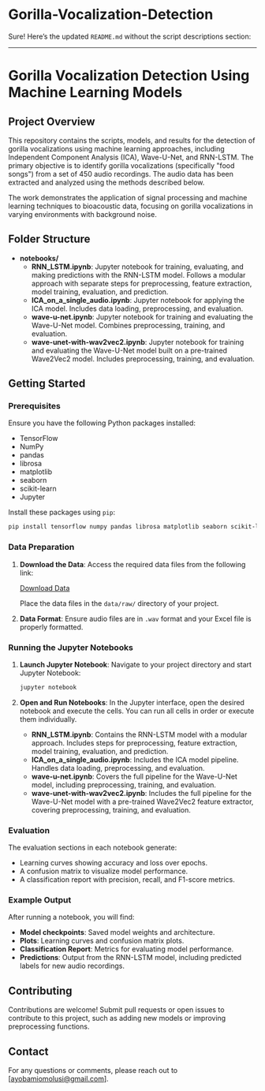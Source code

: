 # Gorilla-Vocalization-Detection

Sure! Here’s the updated `README.md` without the script descriptions section:

---

# Gorilla Vocalization Detection Using Machine Learning Models

## Project Overview

This repository contains the scripts, models, and results for the detection of gorilla vocalizations using machine learning approaches, including Independent Component Analysis (ICA), Wave-U-Net, and RNN-LSTM. The primary objective is to identify gorilla vocalizations (specifically "food songs") from a set of 450 audio recordings. The audio data has been extracted and analyzed using the methods described below.

The work demonstrates the application of signal processing and machine learning techniques to bioacoustic data, focusing on gorilla vocalizations in varying environments with background noise.

## Folder Structure

- **notebooks/**
  - **RNN_LSTM.ipynb**: Jupyter notebook for training, evaluating, and making predictions with the RNN-LSTM model. Follows a modular approach with separate steps for preprocessing, feature extraction, model training, evaluation, and prediction.
  - **ICA_on_a_single_audio.ipynb**: Jupyter notebook for applying the ICA model. Includes data loading, preprocessing, and evaluation.
  - **wave-u-net.ipynb**: Jupyter notebook for training and evaluating the Wave-U-Net model. Combines preprocessing, training, and evaluation.
  - **wave-unet-with-wav2vec2.ipynb**: Jupyter notebook for training and evaluating the Wave-U-Net model built on a pre-trained Wave2Vec2 model. Includes preprocessing, training, and evaluation.

## Getting Started

### Prerequisites

Ensure you have the following Python packages installed:

- TensorFlow
- NumPy
- pandas
- librosa
- matplotlib
- seaborn
- scikit-learn
- Jupyter

Install these packages using `pip`:

```bash
pip install tensorflow numpy pandas librosa matplotlib seaborn scikit-learn jupyter
```

### Data Preparation

1. **Download the Data**: Access the required data files from the following link:

   [Download Data](https://drive.google.com/drive/folders/1nrun9TjCE3X1Nt92NF10SfEwoc5klWTM?usp=drive_link)

   Place the data files in the `data/raw/` directory of your project.

2. **Data Format**: Ensure audio files are in `.wav` format and your Excel file is properly formatted.

### Running the Jupyter Notebooks

1. **Launch Jupyter Notebook**: Navigate to your project directory and start Jupyter Notebook:

   ```bash
   jupyter notebook
   ```

2. **Open and Run Notebooks**: In the Jupyter interface, open the desired notebook and execute the cells. You can run all cells in order or execute them individually.

   - **RNN_LSTM.ipynb**: Contains the RNN-LSTM model with a modular approach. Includes steps for preprocessing, feature extraction, model training, evaluation, and prediction.
   - **ICA_on_a_single_audio.ipynb**: Includes the ICA model pipeline. Handles data loading, preprocessing, and evaluation.
   - **wave-u-net.ipynb**: Covers the full pipeline for the Wave-U-Net model, including preprocessing, training, and evaluation.
   - **wave-unet-with-wav2vec2.ipynb**: Includes the full pipeline for the Wave-U-Net model with a pre-trained Wave2Vec2 feature extractor, covering preprocessing, training, and evaluation.

### Evaluation

The evaluation sections in each notebook generate:

- Learning curves showing accuracy and loss over epochs.
- A confusion matrix to visualize model performance.
- A classification report with precision, recall, and F1-score metrics.

### Example Output

After running a notebook, you will find:

- **Model checkpoints**: Saved model weights and architecture.
- **Plots**: Learning curves and confusion matrix plots.
- **Classification Report**: Metrics for evaluating model performance.
- **Predictions**: Output from the RNN-LSTM model, including predicted labels for new audio recordings.

## Contributing

Contributions are welcome! Submit pull requests or open issues to contribute to this project, such as adding new models or improving preprocessing functions.


## Contact

For any questions or comments, please reach out to [ayobamiomolusi@gmail.com].
